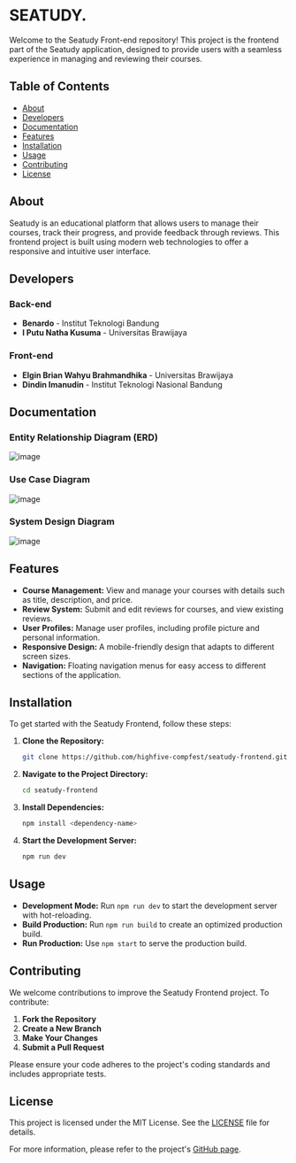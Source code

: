 # SEATUDY.

Welcome to the Seatudy Front-end repository! This project is the frontend part of the Seatudy application, designed to provide users with a seamless experience in managing and reviewing their courses.

## Table of Contents

- [About](#about)
- [Developers](#developers)
- [Documentation](#documentation)
- [Features](#features)
- [Installation](#installation)
- [Usage](#usage)
- [Contributing](#contributing)
- [License](#license)

## About

Seatudy is an educational platform that allows users to manage their courses, track their progress, and provide feedback through reviews. This frontend project is built using modern web technologies to offer a responsive and intuitive user interface.

## Developers

### Back-end

- **Benardo** - Institut Teknologi Bandung
- **I Putu Natha Kusuma** - Universitas Brawijaya

### Front-end
- **Elgin Brian Wahyu Brahmandhika** - Universitas Brawijaya
- **Dindin Imanudin** - Institut Teknologi Nasional Bandung

## Documentation

### Entity Relationship Diagram (ERD)

![image](https://github.com/user-attachments/assets/775dc28c-9942-456d-bed0-ab323b33d7d8)

### Use Case Diagram

![image](https://github.com/user-attachments/assets/59f7d18a-fc82-45a3-9daa-75b9ec36985f)

### System Design Diagram

![image](https://github.com/user-attachments/assets/3c2418dd-ff42-48f9-b349-1c85f606b41d)


## Features

- **Course Management:** View and manage your courses with details such as title, description, and price.
- **Review System:** Submit and edit reviews for courses, and view existing reviews.
- **User Profiles:** Manage user profiles, including profile picture and personal information.
- **Responsive Design:** A mobile-friendly design that adapts to different screen sizes.
- **Navigation:** Floating navigation menus for easy access to different sections of the application.

## Installation

To get started with the Seatudy Frontend, follow these steps:

1. **Clone the Repository:**
   ```bash
   git clone https://github.com/highfive-compfest/seatudy-frontend.git
   ```
2. **Navigate to the Project Directory:**
   ```bash
   cd seatudy-frontend
   ```
3. **Install Dependencies:**
   ```bash
   npm install <dependency-name>
   ```
4. **Start the Development Server:**
   ```bash
   npm run dev
   ```
## Usage

- **Development Mode:** Run `npm run dev` to start the development server with hot-reloading.
- **Build Production:** Run `npm run build` to create an optimized production build.
- **Run Production:** Use `npm start` to serve the production build.

## Contributing

We welcome contributions to improve the Seatudy Frontend project. To contribute:

1. **Fork the Repository**
2. **Create a New Branch**
3. **Make Your Changes**
4. **Submit a Pull Request**

Please ensure your code adheres to the project's coding standards and includes appropriate tests.

## License

This project is licensed under the MIT License. See the [LICENSE](LICENSE) file for details.

For more information, please refer to the project's [GitHub page](https://github.com/highfive-compfest/seatudy-frontend).
